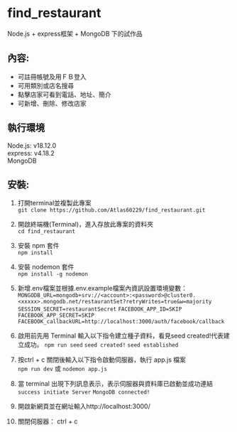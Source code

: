 # find_restaurant
Node.js + express框架 + MongoDB 下的試作品

## 內容:
* 可註冊帳號及用ＦＢ登入
* 可用類別或店名搜尋
* 點擊店家可看到電話、地址、簡介
* 可新增、刪除、修改店家

## 執行環境
Node.js: v18.12.0 <br>
express: v4.18.2 <br>
MongoDB<br>



## 安裝:
1. 打開terminal並複製此專案 <br>
`git clone https://github.com/Atlas60229/find_restaurant.git`

2. 開啟終端機(Terminal)，進入存放此專案的資料夾 <br>
`cd find_restaurant`

3. 安裝 npm 套件 <br>
`npm install`

4. 安裝 nodemon 套件 <br>
`npm install -g nodemon`

5. 新增.env檔案並根據.env.example檔案內資訊設置環境變數：<br>
`MONGODB_URL=mongodb+srv://<account>:<password>@cluster0.<xxxxx>.mongodb.net/restaurantSet?retryWrites=true&w=majority`
`SESSION_SECRET=restaurantSecret`
`FACEBOOK_APP_ID=SKIP`
`FACEBOOK_APP_SECRET=SKIP`
`FACEBOOK_callbackURL=http://localhost:3000/auth/facebook/callback`

6. 啟用前先用 Terminal 輸入以下指令建立種子資料，看見seed created!代表建立成功。
`npm run seed`
`seed created!`
`seed established`

7. 按ctrl + c 關閉後輸入以下指令啟動伺服器，執行 app.js 檔案<br>
`npm run dev` 或 `nodemon app.js`

8. 當 terminal 出現下列訊息表示，表示伺服器與資料庫已啟動並成功連結<br>
`success initiate Server`
`MongoDB connected!`

9. 開啟新網頁並在網址輸入http://localhost:3000/<br>

10. 關閉伺服器： ctrl + c <br>